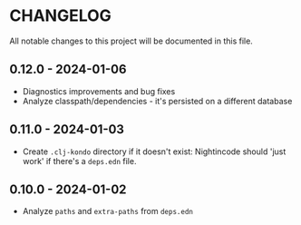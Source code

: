 # CHANGELOG

All notable changes to this project will be documented in this file.

## 0.12.0 - 2024-01-06
- Diagnostics improvements and bug fixes
- Analyze classpath/dependencies - it's persisted on a different database

## 0.11.0 - 2024-01-03
- Create `.clj-kondo` directory if it doesn't exist:
	Nightincode should 'just work' if there's a `deps.edn` file.

## 0.10.0 - 2024-01-02
- Analyze `paths` and `extra-paths` from `deps.edn`
